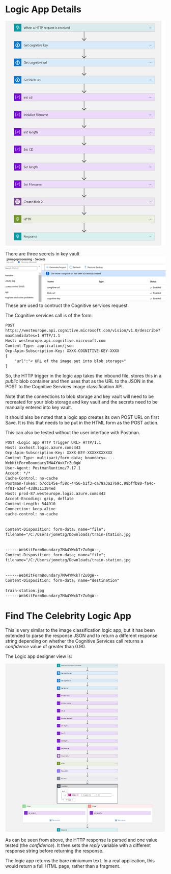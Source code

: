 # Logic App Details
![alt text](https://github.com/jometzg/image-classification/blob/master/logic-app/logic-app.png "logic app")

There are three secrets in key vault
![alt text](https://github.com/jometzg/image-classification/blob/master/logic-app/key-vault-secrets.png "Key vault secrets")
These are used to contruct the Cognitive services request.

The Cognitive services call is of the form:
```
POST https://westeurope.api.cognitive.microsoft.com/vision/v1.0/describe?maxCandidates=1 HTTP/1.1 
Host: westeurope.api.cognitive.microsoft.com 
Content-Type: application/json 
Ocp-Apim-Subscription-Key: XXXX-COGNITIVE-KEY-XXXX 
{
    "url":"< URL of the image put into blob storage>"
}
```
So, the HTTP trigger in the logic app takes the inbound file, stores this in a *public* blob container and then uses that as the URL to the JSON in the POST to the Cognitive Services image classification API.

Note that the connections to blob storage and key vault will need to be recreated for your blob storage and key vault and the secrets need to be manually entered into key vault.

It should also be noted that a logic app creates its own POST URL on first Save. It is this that needs to be put in the HTML form as the POST action.

This can also be tested without the user interface with Postman.

```
POST <Logic app HTTP trigger URL> HTTP/1.1
Host: xxxhost.logic.azure.com:443
Ocp-Apim-Subscription-Key: XXXX-KEY-XXXXXXXXXXX
Content-Type: multipart/form-data; boundary=----WebKitFormBoundary7MA4YWxkTrZu0gW
User-Agent: PostmanRuntime/7.17.1
Accept: */*
Cache-Control: no-cache
Postman-Token: b7cd145e-f58c-4456-b1f3-da78a3a2769c,98bffb80-fa4c-4f81-a2ef-43d9311394ed
Host: prod-87.westeurope.logic.azure.com:443
Accept-Encoding: gzip, deflate
Content-Length: 544910
Connection: keep-alive
cache-control: no-cache


Content-Disposition: form-data; name="file"; filename="/C:/Users/jometzg/Downloads/train-station.jpg


------WebKitFormBoundary7MA4YWxkTrZu0gW--,
Content-Disposition: form-data; name="file"; filename="/C:/Users/jometzg/Downloads/train-station.jpg


------WebKitFormBoundary7MA4YWxkTrZu0gW--
Content-Disposition: form-data; name="destination"

train-station.jpg
------WebKitFormBoundary7MA4YWxkTrZu0gW--
```

# Find The Celebrity Logic App
This is very similar to the image classification logic app, but it has been extended to parse the response JSON and to return a different response string depending on whether the Cognitive Services call returns a *confidence* value of greater than 0.90.

The Logic app designer view is:

![alt text](https://github.com/jometzg/image-classification/blob/master/logic-app/celeb-logic-app.png "find the celeb logic app")

As can be seen from above, the HTTP response is parsed and one value tested (the *confidence*). It then sets the *reply* variable with a different response string before returning the response.

The logic app returns the bare miniumum text. In a real application, this would return a full HTML page, rather than a fragment.
